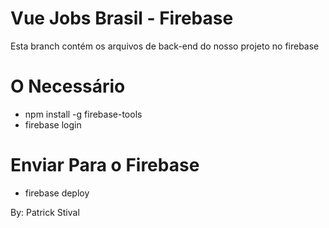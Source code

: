 # Vue Jobs Brasil - Firebase
Esta branch contém os arquivos de 
back-end do nosso projeto no firebase

# O Necessário
- npm install -g firebase-tools
- firebase login

# Enviar Para o Firebase
- firebase deploy

By: Patrick Stival